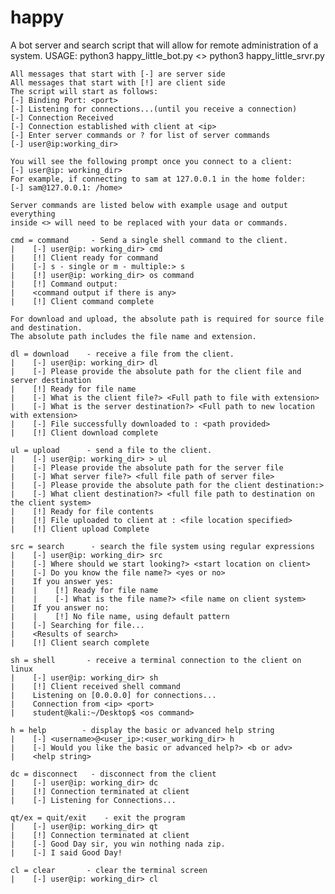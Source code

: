 # happy
A bot server and search script that will allow for remote administration of a system.
USAGE: python3 happy_little_bot.py <> python3 happy_little_srvr.py

    All messages that start with [-] are server side
    All messages that start with [!] are client side
    The script will start as follows:
    [-] Binding Port: <port>
    [-] Listening for connections...(until you receive a connection)
    [-] Connection Received
    [-] Connection established with client at <ip>
    [-] Enter server commands or ? for list of server commands
    [-] user@ip:working_dir> 

    You will see the following prompt once you connect to a client:
    [-] user@ip: working_dir> 
    For example, if connecting to sam at 127.0.0.1 in the home folder:
    [-] sam@127.0.0.1: /home> 
    
    Server commands are listed below with example usage and output everything 
    inside <> will need to be replaced with your data or commands. 
    
    cmd = command     - Send a single shell command to the client. 
    |    [-] user@ip: working_dir> cmd
    |    [!] Client ready for command
    |    [-] s - single or m - multiple:> s
    |    [!] user@ip: working_dir> os command
    |    [!] Command output:
    |    <command output if there is any>
    |    [!] Client command complete
    
    For download and upload, the absolute path is required for source file and destination.
    The absolute path includes the file name and extension.
    
    dl = download    - receive a file from the client.
    |    [-] user@ip: working_dir> dl
    |    [-] Please provide the absolute path for the client file and server destination
    |    [!] Ready for file name
    |    [-] What is the client file?> <Full path to file with extension>
    |    [-] What is the server destination?> <Full path to new location with extension>
    |    [-] File successfully downloaded to : <path provided>
    |    [!] Client download complete
    
    ul = upload      - send a file to the client.
    |    [-] user@ip: working_dir> > ul
    |    [-] Please provide the absolute path for the server file 
    |    [-] What server file?> <full file path of server file>
    |    [-] Please provide the absolute path for the client destination:>
    |    [-] What client destination?> <full file path to destination on the client system>
    |    [!] Ready for file contents
    |    [!] File uploaded to client at : <file location specified>
    |    [!] Client upload Complete

    src = search      - search the file system using regular expressions
    |    [-] user@ip: working_dir> src
    |    [-] Where should we start looking?> <start location on client>
    |    [-] Do you know the file name?> <yes or no>
    |    If you answer yes:
    |    |    [!] Ready for file name
    |    |    [-] What is the file name?> <file name on client system>
    |    If you answer no:
    |    |    [!] No file name, using default pattern 
    |    [-] Searching for file...
    |    <Results of search>
    |    [!] Client search complete
    
    sh = shell       - receive a terminal connection to the client on linux
    |    [-] user@ip: working_dir> sh
    |    [!] Client received shell command
    |    Listening on [0.0.0.0] for connections...
    |    Connection from <ip> <port>
    |    student@kali:~/Desktop$ <os command>

    h = help        - display the basic or advanced help string  
    |    [-] <username>@<user_ip>:<user_working_dir> h
    |    [-] Would you like the basic or advanced help?> <b or adv>
    |    <help string>
    
    dc = disconnect   - disconnect from the client
    |    [-] user@ip: working_dir> dc
    |    [!] Connection terminated at client
    |    [-] Listening for Connections...
    
    qt/ex = quit/exit    - exit the program
    |    [-] user@ip: working_dir> qt
    |    [!] Connection terminated at client
    |    [-] Good Day sir, you win nothing nada zip.
    |    [-] I said Good Day!
    
    cl = clear       - clear the terminal screen
    |    [-] user@ip: working_dir> cl
